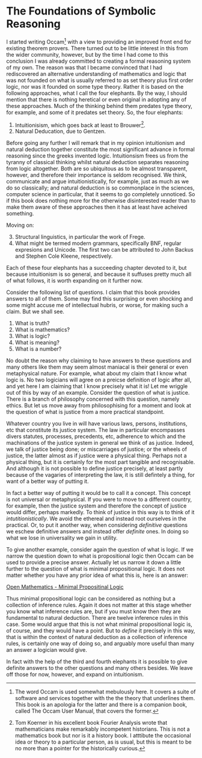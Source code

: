 # The Foundations of Symbolic Reasoning

I started writing Occam[^1] with a view to providing an improved front end for existing theorem provers.
There turned out to be little interest in this from the wider community, however, but by the time I had come to this conclusion I was already committed to creating a formal reasoning system of my own.
The reason was that I became convinced that I had rediscovered an alternative understanding of mathematics and logic that was not founded on what is usually referred to as set theory plus first order logic, nor was it founded on some type theory. 
Rather it is based on the following approaches, what I call the four elephants.
By the way, I should mention that there is nothing heretical or even original in adopting any of these approaches.
Much of the thinking behind them predates type theory, for example, and some of it predates set theory.
So, the four elephants:

1. Intuitionisism, which goes back at least to Brouwer[^2].
2. Natural Deducation, due to Gentzen.

Before going any further I will remark that in my opinion intuitionism and natural deduction together constitute the most significant advance in formal reasoning since the greeks invented logic.
Intuitionsism frees us from the tyranny of classical thinking whilst natural deduction separates reasoning from logic altogether.
Both are so ubiquitous as to be almost transparent, however, and therefore their importance is seldom recognised.
We think, communicate and argue intuitionistically, for example, just as much as we do so classically;
and natural deduction is so commonplace in the sciences, computer science in particular, that it seems to go completely unnoticed.
So if this book does nothing more for the otherwise disinterested reader than to make them aware of these approaches then it has at least have acheived something.

Moving on:

3. Structural linguistics, in particular the work of Frege.
4. What might be termed modern grammars, specifically BNF, regular expresions and Unicode. 
The first two can be attributed to John Backus and Stephen Cole Kleene, respectively.

Each of these four elephants has a succeeding chapter devoted to it,
but because intuitionism is so general, and because it suffuses pretty much all of what follows, it is worth expanding on it further now.

Consider the following list of questions.
I claim that this book provides answers to all of them.
Some may find this surprising or even shocking and some might accuse me of intellectual hubris, or worse, for making such a claim.
But we shall see.

1. What is truth?
2. What is mathematics?
3. What is logic?
4. What is meaning? 
5. What is a number? 

No doubt the reason why claiming to have answers to these questions and many others like them may seem almost maniacal is their general or even metaphysical nature. 
For example, what about my claim that I know what logic is.
No two logicians will agree on a preicse definition of logic after all, and yet here I am claiming that I know precisely what it is! Let me wriggle out of this by way of an example. 
Consider the question of what is justice.
There is a branch of philosophy concerned with this question, namely ethics.
But let us move away from philosophising for a moment and look at the question of what is justice from a more practical standpoint.

Whatever country you live in will have various laws, persons, institutions, etc that constitute its justice system.
The law in particular encompasses divers statutes, processes, precedents, etc, adherence to which and the machinations of the justice system in general we think of as justice.
Indeed, we talk of justice being done; or miscarriages of justice; or the wheels of justice, the latter almost as if justice were a physical thing.
Perhaps not a physical thing, but it is certainly for the most part tangible and recognisable.
And although it is not possible to define justice precisely, at least partly because of the vagaries of interpreting the law, it is still defintely a thing, for want of a better way of putting it.

In fact a better way of putting it would be to call it a concept.
This concept is not universal or metaphysical.
If you were to move to a different country, for example, then the justice system and therefore the concept of justice would differ, perhaps markedly.
To think of justice in this way is to think of it *intutitionistically*.
We avoid the ethereal and instead root ourselves in the practical.
Or, to put it another way, when considering *definitive* questions we eschew definitive answers and instead offer *definite* ones.
In doing so what we lose in universality we gain in utility.

To give another example, consider again the question of what is logic.
If we narrow the question down to what is propositional logic then Occam can be used to provide a precise answer.
Actually let us narrow it down a little further to the question of what is minimal propositional logic.
It does not matter whether you have any prior idea of what this is, here is an answer:

[Open Mathematics - Minimal Propositinal Logic](https://openmathematics.org/package/minimal-propositional-logic)

Thus minimal propositional logic can be considered as nothing but a collection of inference rules.
Again it does not matter at this stage whether you know what inference rules are, but if you must know then they are fundamental to natural deduction.
There are twelve inference rules in this case.
Some would argue that this is not what minimal propositional logic is, of course, and they would have a point.
But to *define* it precisely in this way, that is within the context of natural deduction as a collection of inference rules, is certainly one way of doing so, and arguably more useful than many an answer a logician would give.

In fact with the help of the third and fourth elephants it is possible to give definite answers to the other questions and many others besides.
We leave off those for now, however, and expand on intuitionism.




[^1]: The word Occam is used somewhat mebulously here.
It covers a suite of software and services together with the the theory that underlines them.
This book is an apologia for the latter and there is a companion book, called The Occam User Manual, that covers the former.

[^2]: Tom Koerner in his excellent book Fourier Analysis wrote that mathematicians make remarkably incompetent historians.
This is not a mathematics book but nor is it a history book.
I atttibute the occasional idea or theory to a particular person, as is usual, but this is meant to be no more than a pointer for the historically curious.
